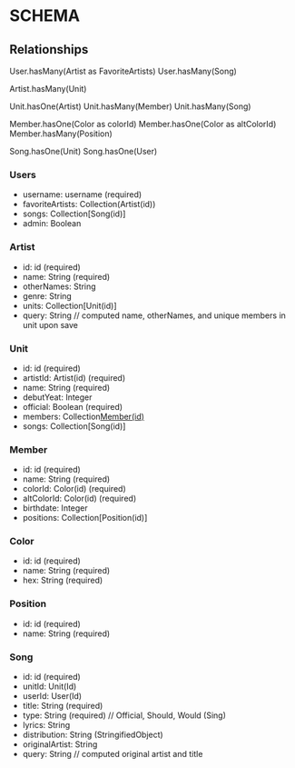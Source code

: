 # SCHEMA

## Relationships

User.hasMany(Artist as FavoriteArtists)
User.hasMany(Song)

Artist.hasMany(Unit)

Unit.hasOne(Artist)
Unit.hasMany(Member)
Unit.hasMany(Song)

Member.hasOne(Color as colorId)
Member.hasOne(Color as altColorId)
Member.hasMany(Position)

Song.hasOne(Unit)
Song.hasOne(User)

### Users

- username: username (required)
- favoriteArtists: Collection(Artist(id))
- songs: Collection[Song(id)]
- admin: Boolean

### Artist

- id: id (required)
- name: String (required)
- otherNames: String
- genre: String
- units: Collection[Unit(id)]
- query: String // computed name, otherNames, and unique members in unit upon save

### Unit

- id: id (required)
- artistId: Artist(id) (required)
- name: String (required)
- debutYeat: Integer
- official: Boolean (required)
- members: Collection[Member(id)](required)
- songs: Collection[Song(id)]

### Member

- id: id (required)
- name: String (required)
- colorId: Color(id) (required)
- altColorId: Color(id) (required)
- birthdate: Integer
- positions: Collection[Position(id)]

### Color

- id: id (required)
- name: String (required)
- hex: String (required)

### Position

- id: id (required)
- name: String (required)

### Song

- id: id (required)
- unitId: Unit(Id)
- userId: User(Id)
- title: String (required)
- type: String (required) // Official, Should, Would (Sing)
- lyrics: String
- distribution: String (StringifiedObject)
- originalArtist: String
- query: String // computed original artist and title
